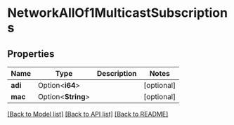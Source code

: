 # NetworkAllOf1MulticastSubscriptions

## Properties

Name | Type | Description | Notes
------------ | ------------- | ------------- | -------------
**adi** | Option<**i64**> |  | [optional]
**mac** | Option<**String**> |  | [optional]

[[Back to Model list]](../README.md#documentation-for-models) [[Back to API list]](../README.md#documentation-for-api-endpoints) [[Back to README]](../README.md)


